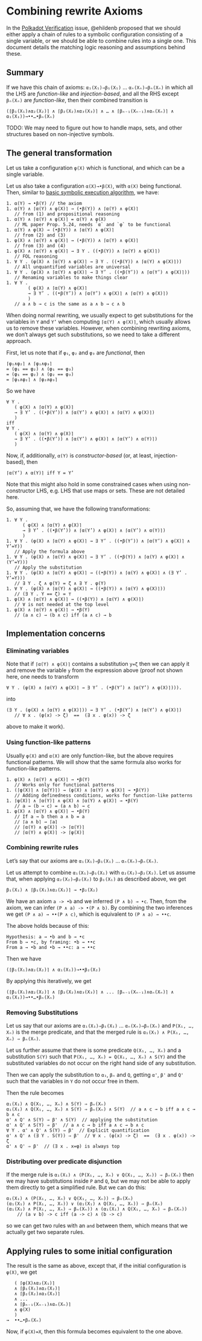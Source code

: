 Combining rewrite Axioms
========================

In the
[Polkadot Verification](https://github.com/runtimeverification/polkadot-verification/issues/20)
issue, @ehildenb proposed that we should either apply a chain of rules to a
symbolic configuration consisting of a single variable, or we should be able to
combine rules into a single one. This document details the matching logic
reasoning and assumptions behind these.

Summary
-------

If we have this chain of axioms: `α₁(X₁)⇒β₁(X₁)` … `αₙ(Xₙ)⇒βₙ(Xₙ)` in which
all the LHS are *function-like* and *injection-based*, and all the RHS
except `βₙ(Xₙ)` are *function-like*, then their combined transition is

```
(⌈β₁(X₁)∧α₂(X₂)⌉ ∧ ⌈β₂(X₂)∧α₃(X₃)⌉ ∧ … ∧ ⌈βₙ₋₁(Xₙ₋₁)∧αₙ(Xₙ)⌉ ∧ α₁(X₁))→••…•βₙ(Xₙ)
```

TODO: We may need to figure out how to handle maps, sets, and other structures
based on non-injective symbols.

The general transformation
--------------------------

Let us take a configuration `φ(X)` which is functional,
and which can be a single variable.

Let us also take a configuration `α(X)→•β(X)`, with `α(X)` being functional.
Then, similar to
[basic symbolic execution algorithm](2018-11-08-Applying-Axioms.md), we have:

```
1. α(Y) → •β(Y) // the axiom
1. α(Y) ∧ ⌈α(Y) ∧ φ(X)⌉ → (•β(Y)) ∧ ⌈α(Y) ∧ φ(X)⌉
   // from (1) and propositional reasoning
1. α(Y) ∧ ⌈α(Y) ∧ φ(X)⌉ = α(Y) ∧ φ(X)
   // ML paper Prop. 5.24, needs `α` and `φ` to be functional
1. α(Y) ∧ φ(X) → (•β(Y)) ∧ ⌈α(Y) ∧ φ(X)⌉
   // from (2) and (3)
1. φ(X) ∧ ⌈α(Y) ∧ φ(X)⌉ → (•β(Y)) ∧ ⌈α(Y) ∧ φ(X)⌉
   // from (3) and (4)
1. φ(X) ∧ ⌈α(Y) ∧ φ(X)⌉ → ∃ Y . ((•β(Y)) ∧ ⌈α(Y) ∧ φ(X)⌉)
   // FOL reasoning
1. ∀ Y . (φ(X) ∧ ⌈α(Y) ∧ φ(X)⌉ → ∃ Y . ((•β(Y)) ∧ ⌈α(Y) ∧ φ(X)⌉))
   // All unquantified variables are universal
1. ∀ Y . (φ(X) ∧ ⌈α(Y) ∧ φ(X)⌉ → ∃ Y’ . ((•β(Y’)) ∧ ⌈α(Y’) ∧ φ(X)⌉))
   // Renaming variables to make things clear
1. ∀ Y .
        ( φ(X) ∧ ⌈α(Y) ∧ φ(X)⌉
        → ∃ Y’ . ((•β(Y’)) ∧ ⌈α(Y’) ∧ φ(X)⌉ ∧ ⌈α(Y) ∧ φ(X)⌉)
        )
   // a ∧ b → c is the same as a ∧ b → c ∧ b
```

When doing normal rewriting, we usually expect to get substitutions for the
variables in `Y` and `Y’` when computing `⌈α(Y) ∧ φ(X)⌉`, which usually allows
us to remove these variables. However, when combining rewriting axioms,
we don’t always get such substitutions, so we need to take a different approach.

First, let us note that if `φ₁`, `φ₂` and `φ₃` are *functional*, then
```
⌈φ₁∧φ₂⌉ ∧ ⌈φ₁∧φ₃⌉
= (φ₁ == φ₂) ∧ (φ₁ == φ₃)
= (φ₁ == φ₂) ∧ (φ₂ == φ₃)
= ⌈φ₁∧φ₂⌉ ∧ ⌈φ₂∧φ₃⌉
```

So we have

```
∀ Y .
   ( φ(X) ∧ ⌈α(Y) ∧ φ(X)⌉
   → ∃ Y’ . ((•β(Y’)) ∧ ⌈α(Y’) ∧ φ(X)⌉ ∧ ⌈α(Y) ∧ φ(X)⌉)
   )
iff
∀ Y .
   ( φ(X) ∧ ⌈α(Y) ∧ φ(X)⌉
   → ∃ Y’ . ((•β(Y’)) ∧ ⌈α(Y’) ∧ φ(X)⌉ ∧ ⌈α(Y’) ∧ α(Y)⌉)
   )
```

Now, if, additionally, `α(Y)` is *constructor-based* (or, at least,
injection-based), then
```
⌈α(Y’) ∧ α(Y)⌉ iff Y = Y’
```
Note that this might also hold in some constrained cases when using
non-constructor LHS, e.g. LHS that use maps or sets.
These are not detailed here.

So, assuming that, we have the following transformations:
```
1. ∀ Y .
      ( φ(X) ∧ ⌈α(Y) ∧ φ(X)⌉
      → ∃ Y’ . ((•β(Y’)) ∧ ⌈α(Y’) ∧ φ(X)⌉ ∧ ⌈α(Y’) ∧ α(Y)⌉)
      )
1. ∀ Y . (φ(X) ∧ ⌈α(Y) ∧ φ(X)⌉ → ∃ Y’ . ((•β(Y’)) ∧ ⌈α(Y’) ∧ φ(X)⌉ ∧ Y’=Y))
   // Apply the formula above
1. ∀ Y . (φ(X) ∧ ⌈α(Y) ∧ φ(X)⌉ → ∃ Y’ . ((•β(Y)) ∧ ⌈α(Y) ∧ φ(X)⌉ ∧ (Y’=Y)))
   // Apply the substitution
1. ∀ Y . (φ(X) ∧ ⌈α(Y) ∧ φ(X)⌉ → ((•β(Y)) ∧ ⌈α(Y) ∧ φ(X)⌉ ∧ (∃ Y’ . Y’=Y)))
   // ∃ Y . ζ ∧ φ(Y) = ζ ∧ ∃ Y . φ(Y)
1. ∀ Y . (φ(X) ∧ ⌈α(Y) ∧ φ(X)⌉ → ((•β(Y)) ∧ ⌈α(Y) ∧ φ(X)⌉))
   // (∃ Y . Y == ζ) = ⊤
1. φ(X) ∧ ⌈α(Y) ∧ φ(X)⌉ → ((•β(Y)) ∧ ⌈α(Y) ∧ φ(X)⌉)
   // ∀ is not needed at the top level
1. φ(X) ∧ ⌈α(Y) ∧ φ(X)⌉ → •β(Y)
   // (a ∧ c) → (b ∧ c) iff (a ∧ c) → b
```

Implementation concerns
-----------------------

### Eliminating variables

Note that if `⌈α(Y) ∧ φ(X)⌉` contains a substitution `y=ζ` then we can apply it
and remove the variable `y` from the expression above (proof not shown here, one
needs to transform
```
∀ Y . (φ(X) ∧ ⌈α(Y) ∧ φ(X)⌉ → ∃ Y’ . (•β(Y’) ∧ ⌈α(Y’) ∧ φ(X)⌉))).
```
into
```
(∃ Y . (φ(X) ∧ ⌈α(Y) ∧ φ(X)⌉)) → ∃ Y’ . (•β(Y’) ∧ ⌈α(Y’) ∧ φ(X)⌉)
   // ∀ x . (φ(x) -> ζ)  ==  (∃ x . φ(x)) -> ζ
```
above to make it work).

### Using function-like patterns

Usually `φ(X)` and `α(X)` are only function-like, but the above requires
functional patterns. We will show that the same formula also works for function-like patterns.

```
1. φ(X) ∧ ⌈α(Y) ∧ φ(X)⌉ → •β(Y)
   // Works only for functional patterns
1. (⌈φ(X)⌉ ∧ ⌈α(Y)⌉) → (φ(X) ∧ ⌈α(Y) ∧ φ(X)⌉ → •β(Y))
   // Adding definedness conditions, works for function-like patterns
1. ⌈φ(X)⌉ ∧ ⌈α(Y)⌉ ∧ φ(X) ∧ ⌈α(Y) ∧ φ(X)⌉ → •β(Y)
   // a → (b → c) = (a ∧ b) → c
1. φ(X) ∧ ⌈α(Y) ∧ φ(X)⌉ → •β(Y)
   // If a → b then a ∧ b = a
   // ⌈a ∧ b⌉ → ⌈a⌉
   // ⌈α(Y) ∧ φ(X)⌉ -> ⌈α(Y)⌉
   // ⌈α(Y) ∧ φ(X)⌉ -> ⌈φ(X)⌉
```

### Combining rewrite rules

Let’s say that our axioms are `α₁(X₁)⇒β₁(X₁)` … `αₙ(Xₙ)⇒βₙ(Xₙ)`.

Let us attempt to combine `α₁(X₁)⇒β₁(X₁)` with `α₂(X₂)⇒β₂(X₂)`. Let us assume
that, when applying `α₂(X₂)⇒β₂(X₂)` to `β₁(X₁)` as described above, we get
```
β₁(X₁) ∧ ⌈β₁(X₁)∧α₂(X₂)⌉ → •β₂(X₂)
```

We have an axiom `a -> •b` and we inferred `(P ∧ b) → •c`. Then, from the
axiom, we can infer `(P ∧ a) -> •(P ∧ b)`. By combining the two inferences we
get `(P ∧ a) → ••(P ∧ c)`, which is equivalent to `(P ∧ a) → ••c`.

The above holds because of this:
```
Hypothesis: a → •b and b → •c
From b → •c, by framing: •b → ••c
From a → •b and •b → ••c: a → ••c
```

Then we have
```
(⌈β₁(X₁)∧α₂(X₂)⌉ ∧ α₁(X₁))→••β₂(X₂)
```

By applying this iteratively, we get

```
(⌈β₁(X₁)∧α₂(X₂)⌉ ∧ ⌈β₂(X₂)∧α₃(X₃)⌉ ∧ ... ⌈βₙ₋₁(Xₙ₋₁)∧αₙ(Xₙ)⌉ ∧ α₁(X₁))→••…•βₙ(Xₙ)
```

### Removing Substitutions

Let us say that our axioms are `α₁(X₁)⇒β₁(X₁)` … `αₙ(Xₙ)⇒βₙ(Xₙ)` and
`P(X₁, …, Xₙ)` is the merge predicate, and that the merged rule is
`α₁(X₁) ∧ P(X₁, …, Xₙ) ⇒ βₙ(Xₙ)`.

Let us further assume that there is some predicate `Q(X₁, …, Xₙ)` and
a substitution `S(Y)` such that `P(X₁, …, Xₙ) = Q(X₁, …, Xₙ) ∧ S(Y)` and
the substituted variables do not occur on the right hand side of any
substitution.

Then we can apply the substitution to `α₁`, `βₙ` and `Q`, getting `α'`, `β'` and
`Q'` such that the variables in `Y` do not occur free in them.

Then the rule becomes
```
α₁(X₁) ∧ Q(X₁, …, Xₙ) ∧ S(Y) ⇒ βₙ(Xₙ)
α₁(X₁) ∧ Q(X₁, …, Xₙ) ∧ S(Y) ⇒ βₙ(Xₙ) ∧ S(Y)  // a ∧ c → b iff a ∧ c → b ∧ c
α' ∧ Q' ∧ S(Y) ⇒ β' ∧ S(Y)  // applying the substitution
α' ∧ Q' ∧ S(Y) ⇒ β'  // a ∧ c → b iff a ∧ c → b ∧ c
∀ Y . α' ∧ Q' ∧ S(Y) ⇒ β'  // Explicit quantification
α' ∧ Q' ∧ (∃ Y . S(Y)) ⇒ β'  // ∀ x . (φ(x) -> ζ)  ==  (∃ x . φ(x)) -> ζ
α' ∧ Q' ⇒ β'  // (∃ x . x=φ) is always top
```

### Distributing over predicate disjunction

If the merge rule is `α₁(X₁) ∧ (P(X₁, …, Xₙ) ∨ Q(X₁, …, Xₙ)) ⇒ βₙ(Xₙ)` then we
may have substitutions inside `P` and `Q`, but we may not be able to apply them
directly to get a simplified rule. But we can do this:

```
α₁(X₁) ∧ (P(X₁, …, Xₙ) ∨ Q(X₁, …, Xₙ)) ⇒ βₙ(Xₙ)
(α₁(X₁) ∧ P(X₁, …, Xₙ)) ∨ (α₁(X₁) ∧ Q(X₁, …, Xₙ)) ⇒ βₙ(Xₙ)
(α₁(X₁) ∧ P(X₁, …, Xₙ) ⇒ βₙ(Xₙ)) ∧ (α₁(X₁) ∧ Q(X₁, …, Xₙ) ⇒ βₙ(Xₙ))
    // (a ∨ b) -> c iff (a -> c) ∧ (b -> c)
```

so we can get two rules with an `and` between them, which means that we
actually get two separate rules.

Applying rules to some initial configuration
--------------------------------------------

The result is the same as above, except that, if the initial configuration is
`φ(X)`, we get

```
   ( ⌈φ(X)∧α₂(X₁)⌉
   ∧ ⌈β₁(X₁)∧α₂(X₂)⌉
   ∧ ⌈β₂(X₂)∧α₃(X₃)⌉
   ∧ ...
   ∧ ⌈βₙ₋₁(Xₙ₋₁)∧αₙ(Xₙ)⌉
   ∧ φ(X)
   )
→  ••…•βₙ(Xₙ)
```

Now, if `φ(X)=X`, then this formula becomes equivalent to the one above.
